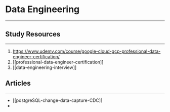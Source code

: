 # Data Engineering
___

## Study Resources
___

1. https://www.udemy.com/course/google-cloud-gcp-professional-data-engineer-certification/ 
2. [[professional-data-engineer-certification]]
3. [[data-engineering-interview]]

## Articles
___

- [[postgreSQL-change-data-capture-CDC]]
- 